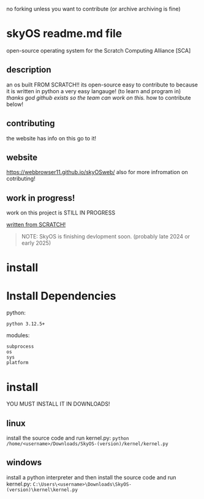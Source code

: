 no forking unless you want to contribute (or archive archiving is fine)

# skyOS readme.md file
open-source operating system for the Scratch Computing Alliance [SCA]

## description
an os built FROM SCRATCH!! its open-source easy to contribute
to because it is written in python a very easy langauge! (to learn and program in)
*thanks god github exists so the team can work on this.*
how to contribute below!

## contributing
the website has info on this go to it!

## website
https://webbrowser11.github.io/skyOSweb/
also for more infromation on cotributing!

## work in progress!
work on this project is STILL IN PROGRESS

<ins>written from SCRATCH!<ins>
 
>NOTE: SkyOS is finishing devlopment soon. (probably late 2024 or early 2025)


# install

# Install Dependencies
python:
```
python 3.12.5+
```
modules:
```
subprocess
os
sys
platform
```

# install
YOU MUST INSTALL IT IN DOWNLOADS!
## linux
install the source code and run kernel.py:
`python /home/<username>/Downloads/SkyOS-(version)/kernel/kernel.py`
## windows
install a python interpreter and then install the source code and run kernel.py:
`C:\Users\<username>\Downloads\SkyOS-(version)\kernel\kernel.py`
